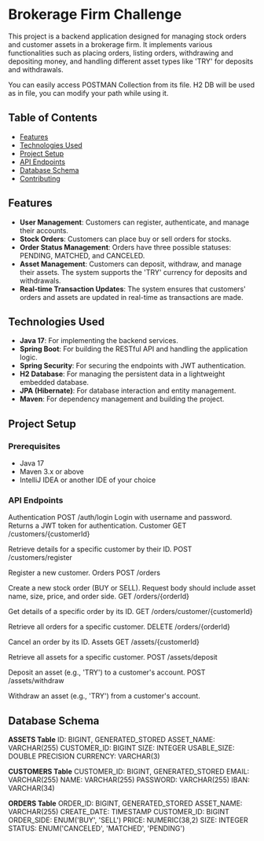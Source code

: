 # Brokerage Firm Challenge

This project is a backend application designed for managing stock orders and customer assets in a brokerage firm. It implements various functionalities such as placing orders, listing orders, withdrawing and depositing money, and handling different asset types like 'TRY' for deposits and withdrawals.

You can easily access POSTMAN Collection from its file.
H2 DB will be used as in file, you can modify your path while using it.

## Table of Contents
- [Features](#features)
- [Technologies Used](#technologies-used)
- [Project Setup](#project-setup)
- [API Endpoints](#api-endpoints)
- [Database Schema](#database-schema)
- [Contributing](#contributing)

## Features

- **User Management**: Customers can register, authenticate, and manage their accounts.
- **Stock Orders**: Customers can place buy or sell orders for stocks.
- **Order Status Management**: Orders have three possible statuses: PENDING, MATCHED, and CANCELED.
- **Asset Management**: Customers can deposit, withdraw, and manage their assets. The system supports the 'TRY' currency for deposits and withdrawals.
- **Real-time Transaction Updates**: The system ensures that customers' orders and assets are updated in real-time as transactions are made.

## Technologies Used

- **Java 17**: For implementing the backend services.
- **Spring Boot**: For building the RESTful API and handling the application logic.
- **Spring Security**: For securing the endpoints with JWT authentication.
- **H2 Database**: For managing the persistent data in a lightweight embedded database.
- **JPA (Hibernate)**: For database interaction and entity management.
- **Maven**: For dependency management and building the project.

## Project Setup

### Prerequisites

- Java 17
- Maven 3.x or above
- IntelliJ IDEA or another IDE of your choice


### API Endpoints
Authentication
POST /auth/login
Login with username and password.
Returns a JWT token for authentication.
Customer
GET /customers/{customerId}

Retrieve details for a specific customer by their ID.
POST /customers/register

Register a new customer.
Orders
POST /orders

Create a new stock order (BUY or SELL).
Request body should include asset name, size, price, and order side.
GET /orders/{orderId}

Get details of a specific order by its ID.
GET /orders/customer/{customerId}

Retrieve all orders for a specific customer.
DELETE /orders/{orderId}

Cancel an order by its ID.
Assets
GET /assets/{customerId}

Retrieve all assets for a specific customer.
POST /assets/deposit

Deposit an asset (e.g., 'TRY') to a customer's account.
POST /assets/withdraw

Withdraw an asset (e.g., 'TRY') from a customer's account.

## Database Schema

**ASSETS Table**
ID: BIGINT, GENERATED_STORED
ASSET_NAME: VARCHAR(255)
CUSTOMER_ID: BIGINT
SIZE: INTEGER
USABLE_SIZE: DOUBLE PRECISION
CURRENCY: VARCHAR(3)

**CUSTOMERS Table**
CUSTOMER_ID: BIGINT, GENERATED_STORED
EMAIL: VARCHAR(255)
NAME: VARCHAR(255)
PASSWORD: VARCHAR(255)
IBAN: VARCHAR(34)

**ORDERS Table**
ORDER_ID: BIGINT, GENERATED_STORED
ASSET_NAME: VARCHAR(255)
CREATE_DATE: TIMESTAMP
CUSTOMER_ID: BIGINT
ORDER_SIDE: ENUM('BUY', 'SELL')
PRICE: NUMERIC(38,2)
SIZE: INTEGER
STATUS: ENUM('CANCELED', 'MATCHED', 'PENDING')

